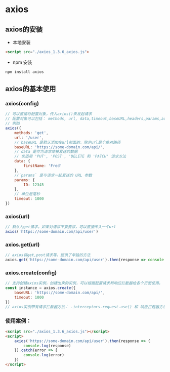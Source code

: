 # axios
## axios的安装
- 本地安装
```html
<script src="./axios_1.3.6_axios.js">
```
- npm 安装
```sh
npm install axios
```
## axios的基本使用
### axios(config)
```js
// 可以直接将配置对象，传入axios()来发起请求
// 配置对象可以包括： methods, url, data,timeout,baseURL,headers,params,auth
// 例如
axios({
	methods: 'get',
	url: '/user',
	// baseURL 是默认添加在url前面的，除非url是个绝对路径
	baseURL: 'https://some-domain.com/api/',
	// data 是作为请求体被发送的数据
	// 仅适用 'PUT', 'POST', 'DELETE 和 'PATCH' 请求方法
	data: {
		firstName: 'Fred'
	},
	//`params` 是与请求一起发送的 URL 参数
	params: {
		ID: 12345
	},
	// 单位是毫秒
	timeout: 1000
})
```
### axios(url)
```js
// 默认为get请求，如果对请求不要要求，可以直接传入一个url
axios('https://some-domain.com/api/user')
```
### axios.get(url)
```js
// axios将get,post请求等，提供了单独的方法
axios.get('https://some-domain.com/api/user').then(response => console.log(response)).catch(error => console.log(error))
```
### axios.create(config)
```js
// 支持创建axios实例，创建出来的实例，可以根据配置请求和响应拦截器给各个页面使用。
const instance = axios.create({
	baseURL: 'https://some-domain.com/api/',
	timeout: 1000
})
// axios实例带有请求拦截器方法： .interceptors.request.use() 和 响应拦截器方法 .interceptors.response.use()
```
### 使用案例：
```html
<script src="./axios_1.3.6_axios.js"></script>
<script>
	axios('https://some-domain.com/api/user').then(response => {
		console.log(response)
	}).catch(error => {
		console.log(error)
	})
</script>
```